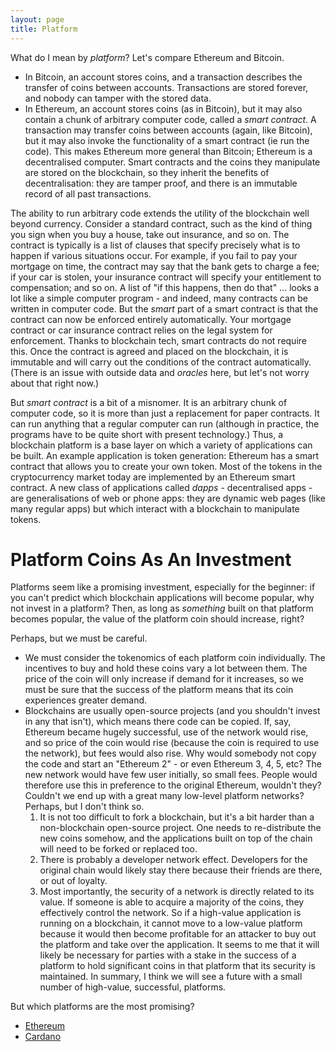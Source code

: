 ```yaml
---
layout: page
title: Platform
---
```


What do I mean by *platform*? Let's compare Ethereum and Bitcoin.
* In Bitcoin, an account stores coins, and a transaction describes the
  transfer of coins between accounts. Transactions are stored forever, and
  nobody can tamper with the stored data.
* In Ethereum, an account stores coins (as in Bitcoin), but it may also contain
  a chunk of arbitrary computer code, called a *smart contract*. A transaction
  may transfer coins between accounts (again, like Bitcoin), but it may also
  invoke the functionality of a smart contract (ie run the code).
This makes Ethereum more general than Bitcoin; Ethereum is a decentralised
computer. Smart contracts and the coins they manipulate are stored on the
blockchain, so they inherit the benefits of decentralisation: they are tamper
proof, and there is an immutable record of all past transactions.

The ability to run arbitrary code extends the utility of the blockchain well
beyond currency. Consider a standard contract, such as the kind of thing you
sign when you buy a house, take out insurance, and so on. The contract is
typically is a list of clauses that specify precisely what is to happen if
various situations occur. For example, if you fail to pay your mortgage on
time, the contract may say that the bank gets to charge a fee; if your car is
stolen, your insurance contract will specify your entitlement to compensation;
and so on. A list of "if this happens, then do that" ... looks a lot like a
simple computer program - and indeed, many contracts can be written in computer
code. But the *smart* part of a smart contract is that the contract can now be
enforced entirely automatically. Your mortgage contract or car insurance
contract relies on the legal system for enforcement. Thanks to blockchain tech,
smart contracts do not require this. Once the contract is agreed and placed on
the blockchain, it is immutable and will carry out the conditions of the
contract automatically. (There is an issue with outside data and *oracles*
here, but let's not worry about that right now.)

But *smart contract* is a bit of a misnomer. It is an arbitrary chunk of
computer code, so it is more than just a replacement for paper contracts.
It can run anything that a regular computer can run (although in practice, the
programs have to be quite short with present technology.) Thus, a blockchain
platform is a base layer on which a variety of applications can be built. An
example application is token generation: Ethereum has a smart contract that
allows you to create your own token. Most of the tokens in the cryptocurrency
market today are implemented by an Ethereum smart contract. A new class of
applications called *dapps* - decentralised apps - are generalisations of web
or phone apps: they are dynamic web pages (like many regular apps) but which
interact with a blockchain to manipulate tokens.

Platform Coins As An Investment
===============================

Platforms seem like a promising investment, especially for the beginner: if you
can't predict which blockchain applications will become popular, why not invest
in a platform? Then, as long as *something* built on that platform becomes
popular, the value of the platform coin should increase, right?

Perhaps, but we must be careful.
* We must consider the tokenomics of each platform coin individually.
  The incentives to buy and hold these coins vary a lot between them.
  The price of the coin will only increase if demand for it increases, so we
  must be sure that the success of the platform means that its coin
  experiences greater demand.
* Blockchains are usually open-source projects (and you shouldn't invest in
  any that isn't), which means there code can be copied. If, say, Ethereum
  became hugely successful, use of the network would rise, and so price of the
  coin would rise (because the coin is required to use the network), but fees
  would also rise. Why would somebody not copy the code and start an
  "Ethereum 2" - or even Ethereum 3, 4, 5, etc? The new network would have few
  user initially, so small fees. People would therefore use this in preference
  to the original Ethereum, wouldn't they? Couldn't we end up with a great many
  low-level platform networks? Perhaps, but I don't think so.
  1. It is not too difficult to fork a blockchain, but it's a bit harder than a
     non-blockchain open-source project. One needs to re-distribute the new
     coins somehow, and the applications built on top of the chain will need to
     be forked or replaced too.
  2. There is probably a developer network effect. Developers for the original
     chain would likely stay there because their friends are there, or out of
     loyalty.
  3. Most importantly, the security of a network is directly related to its
     value. If someone is able to acquire a majority of the coins, they
     effectively control the network. So if a high-value application is
     running on a blockchain, it cannot move to a low-value platform because it
     would then become profitable for an attacker to buy out the platform and
     take over the application. It seems to me that it will likely be necessary
     for parties with a stake in the success of a platform to hold significant
     coins in that platform that its security is maintained.
  In summary, I think we will see a future with a small number of high-value,
  successful, platforms.

But which platforms are the most promising?

* [Ethereum](./1_eth)
* [Cardano](./2_ada)
